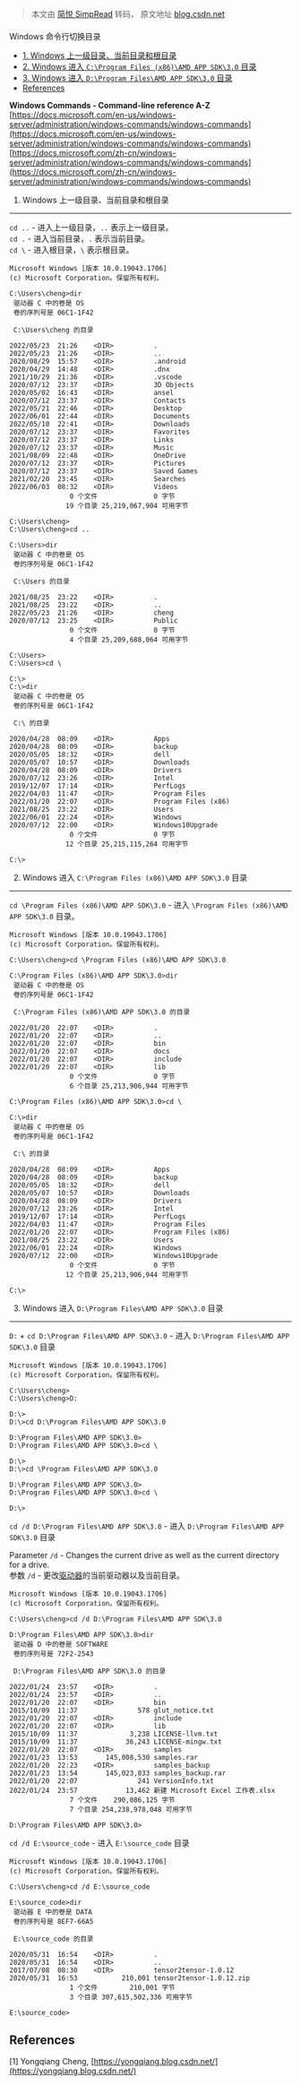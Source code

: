 > 本文由 [简悦 SimpRead](http://ksria.com/simpread/) 转码， 原文地址 [blog.csdn.net](https://blog.csdn.net/chengyq116/article/details/125109922?ops_request_misc=%7B%22request%5Fid%22%3A%228c75db4651fcc032f600d1a8a15e9916%22%2C%22scm%22%3A%2220140713.130102334..%22%7D&request_id=8c75db4651fcc032f600d1a8a15e9916&biz_id=0&utm_medium=distribute.pc_search_result.none-task-blog-2~all~sobaiduend~default-1-125109922-null-null.142%5Ev102%5Epc_search_result_base5&utm_term=windows%E6%80%8E%E4%B9%88%E5%88%87%E6%8D%A2%E7%9B%AE%E5%BD%95&spm=1018.2226.3001.4187)

#### 

Windows 命令行切换目录

*   [1. Windows 上一级目录、当前目录和根目录](#1_Windows__6)
*   [2. Windows 进入 `C:\Program Files (x86)\AMD APP SDK\3.0` 目录](#2_Windows__CProgram_Files_x86AMD_APP_SDK30__88)
*   [3. Windows 进入 `D:\Program Files\AMD APP SDK\3.0` 目录](#3_Windows__DProgram_FilesAMD_APP_SDK30__139)
*   [References](#References_226)

**Windows Commands - Command-line reference A-Z**  
[https://docs.microsoft.com/en-us/windows-server/administration/windows-commands/windows-commands](https://docs.microsoft.com/en-us/windows-server/administration/windows-commands/windows-commands)  
[https://docs.microsoft.com/zh-cn/windows-server/administration/windows-commands/windows-commands](https://docs.microsoft.com/zh-cn/windows-server/administration/windows-commands/windows-commands)

1. Windows 上一级目录、当前目录和根目录
-------------------------

`cd ..` - 进入上一级目录，`..` 表示上一级目录。  
`cd .` - 进入当前目录，`.` 表示当前目录。  
`cd \` - 进入根目录，`\` 表示根目录。

```
Microsoft Windows [版本 10.0.19043.1706]
(c) Microsoft Corporation。保留所有权利。

C:\Users\cheng>dir
 驱动器 C 中的卷是 OS
 卷的序列号是 06C1-1F42

 C:\Users\cheng 的目录

2022/05/23  21:26    <DIR>          .
2022/05/23  21:26    <DIR>          ..
2020/08/29  15:57    <DIR>          .android
2020/04/29  14:48    <DIR>          .dnx
2021/10/29  21:36    <DIR>          .vscode
2020/07/12  23:37    <DIR>          3D Objects
2020/05/02  16:43    <DIR>          ansel
2020/07/12  23:37    <DIR>          Contacts
2022/05/21  22:46    <DIR>          Desktop
2022/06/01  22:44    <DIR>          Documents
2022/05/10  22:41    <DIR>          Downloads
2020/07/12  23:37    <DIR>          Favorites
2020/07/12  23:37    <DIR>          Links
2020/07/12  23:37    <DIR>          Music
2021/08/09  22:48    <DIR>          OneDrive
2020/07/12  23:37    <DIR>          Pictures
2020/07/12  23:37    <DIR>          Saved Games
2021/02/20  23:45    <DIR>          Searches
2022/06/03  08:32    <DIR>          Videos
               0 个文件              0 字节
              19 个目录 25,219,067,904 可用字节

C:\Users\cheng>
C:\Users\cheng>cd ..

C:\Users>dir
 驱动器 C 中的卷是 OS
 卷的序列号是 06C1-1F42

 C:\Users 的目录

2021/08/25  23:22    <DIR>          .
2021/08/25  23:22    <DIR>          ..
2022/05/23  21:26    <DIR>          cheng
2020/07/12  23:25    <DIR>          Public
               0 个文件              0 字节
               4 个目录 25,209,688,064 可用字节

C:\Users>
C:\Users>cd \

C:\>
C:\>dir
 驱动器 C 中的卷是 OS
 卷的序列号是 06C1-1F42

 C:\ 的目录

2020/04/28  08:09    <DIR>          Apps
2020/04/28  08:09    <DIR>          backup
2020/05/05  18:32    <DIR>          dell
2020/05/07  10:57    <DIR>          Downloads
2020/04/28  08:09    <DIR>          Drivers
2020/07/12  23:26    <DIR>          Intel
2019/12/07  17:14    <DIR>          PerfLogs
2022/04/03  11:47    <DIR>          Program Files
2022/01/20  22:07    <DIR>          Program Files (x86)
2021/08/25  23:22    <DIR>          Users
2022/06/01  22:24    <DIR>          Windows
2020/07/12  22:00    <DIR>          Windows10Upgrade
               0 个文件              0 字节
              12 个目录 25,215,115,264 可用字节

C:\>

```

2. Windows 进入 `C:\Program Files (x86)\AMD APP SDK\3.0` 目录
---------------------------------------------------------

`cd \Program Files (x86)\AMD APP SDK\3.0` - 进入 `\Program Files (x86)\AMD APP SDK\3.0` 目录。

```
Microsoft Windows [版本 10.0.19043.1706]
(c) Microsoft Corporation。保留所有权利。

C:\Users\cheng>cd \Program Files (x86)\AMD APP SDK\3.0

C:\Program Files (x86)\AMD APP SDK\3.0>dir
 驱动器 C 中的卷是 OS
 卷的序列号是 06C1-1F42

 C:\Program Files (x86)\AMD APP SDK\3.0 的目录

2022/01/20  22:07    <DIR>          .
2022/01/20  22:07    <DIR>          ..
2022/01/20  22:07    <DIR>          bin
2022/01/20  22:07    <DIR>          docs
2022/01/20  22:07    <DIR>          include
2022/01/20  22:07    <DIR>          lib
               0 个文件              0 字节
               6 个目录 25,213,906,944 可用字节

C:\Program Files (x86)\AMD APP SDK\3.0>cd \

C:\>dir
 驱动器 C 中的卷是 OS
 卷的序列号是 06C1-1F42

 C:\ 的目录

2020/04/28  08:09    <DIR>          Apps
2020/04/28  08:09    <DIR>          backup
2020/05/05  18:32    <DIR>          dell
2020/05/07  10:57    <DIR>          Downloads
2020/04/28  08:09    <DIR>          Drivers
2020/07/12  23:26    <DIR>          Intel
2019/12/07  17:14    <DIR>          PerfLogs
2022/04/03  11:47    <DIR>          Program Files
2022/01/20  22:07    <DIR>          Program Files (x86)
2021/08/25  23:22    <DIR>          Users
2022/06/01  22:24    <DIR>          Windows
2020/07/12  22:00    <DIR>          Windows10Upgrade
               0 个文件              0 字节
              12 个目录 25,213,906,944 可用字节

C:\>

```

3. Windows 进入 `D:\Program Files\AMD APP SDK\3.0` 目录
---------------------------------------------------

`D:` + `cd D:\Program Files\AMD APP SDK\3.0` - 进入 `D:\Program Files\AMD APP SDK\3.0` 目录

```
Microsoft Windows [版本 10.0.19043.1706]
(c) Microsoft Corporation。保留所有权利。

C:\Users\cheng>
C:\Users\cheng>D:

D:\>
D:\>cd D:\Program Files\AMD APP SDK\3.0

D:\Program Files\AMD APP SDK\3.0>
D:\Program Files\AMD APP SDK\3.0>cd \

D:\>
D:\>cd \Program Files\AMD APP SDK\3.0

D:\Program Files\AMD APP SDK\3.0>
D:\Program Files\AMD APP SDK\3.0>cd \

D:\>

```

`cd /d D:\Program Files\AMD APP SDK\3.0` - 进入 `D:\Program Files\AMD APP SDK\3.0` 目录

Parameter `/d` - Changes the current drive as well as the current directory for a drive.  
参数 `/d` - 更改[驱动器](https://so.csdn.net/so/search?q=%E9%A9%B1%E5%8A%A8%E5%99%A8&spm=1001.2101.3001.7020)的当前驱动器以及当前目录。

```
Microsoft Windows [版本 10.0.19043.1706]
(c) Microsoft Corporation。保留所有权利。

C:\Users\cheng>cd /d D:\Program Files\AMD APP SDK\3.0

D:\Program Files\AMD APP SDK\3.0>dir
 驱动器 D 中的卷是 SOFTWARE
 卷的序列号是 72F2-2543

 D:\Program Files\AMD APP SDK\3.0 的目录

2022/01/24  23:57    <DIR>          .
2022/01/24  23:57    <DIR>          ..
2022/01/20  22:07    <DIR>          bin
2015/10/09  11:37               578 glut_notice.txt
2022/01/20  22:07    <DIR>          include
2022/01/20  22:07    <DIR>          lib
2015/10/09  11:37             3,238 LICENSE-llvm.txt
2015/10/09  11:37            36,243 LICENSE-mingw.txt
2022/01/20  22:07    <DIR>          samples
2022/01/23  13:53       145,008,530 samples.rar
2022/01/20  22:23    <DIR>          samples_backup
2022/01/23  13:54       145,023,833 samples_backup.rar
2022/01/20  22:07               241 VersionInfo.txt
2022/01/24  23:57            13,462 新建 Microsoft Excel 工作表.xlsx
               7 个文件    290,086,125 字节
               7 个目录 254,238,978,048 可用字节

D:\Program Files\AMD APP SDK\3.0>

```

`cd /d E:\source_code` - 进入 `E:\source_code` 目录

```
Microsoft Windows [版本 10.0.19043.1706]
(c) Microsoft Corporation。保留所有权利。

C:\Users\cheng>cd /d E:\source_code

E:\source_code>dir
 驱动器 E 中的卷是 DATA
 卷的序列号是 8EF7-66A5

 E:\source_code 的目录

2020/05/31  16:54    <DIR>          .
2020/05/31  16:54    <DIR>          ..
2017/07/08  08:30    <DIR>          tensor2tensor-1.0.12
2020/05/31  16:53           210,001 tensor2tensor-1.0.12.zip
               1 个文件        210,001 字节
               3 个目录 307,615,502,336 可用字节

E:\source_code>

```

References
----------

[1] Yongqiang Cheng, [https://yongqiang.blog.csdn.net/](https://yongqiang.blog.csdn.net/)